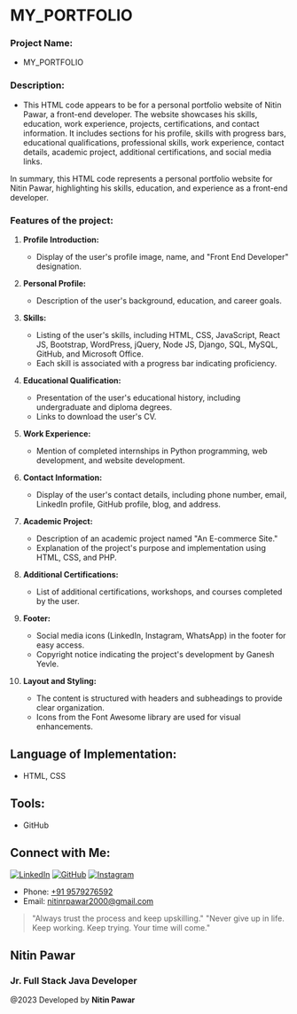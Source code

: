 # MY_PORTFOLIO



### Project Name: 
- MY_PORTFOLIO

### Description: 
- This HTML code appears to be for a personal portfolio website of Nitin Pawar, a front-end developer. The website showcases his skills, education, work experience, projects, certifications, and contact information. It includes sections for his profile, skills with progress bars, educational qualifications, professional skills, work experience, contact details, academic project, additional certifications, and social media links.

In summary, this HTML code represents a personal portfolio website for Nitin Pawar, highlighting his skills, education, and experience as a front-end developer.

### Features of the project:

1. **Profile Introduction:**
   - Display of the user's profile image, name, and "Front End Developer" designation.

2. **Personal Profile:**
   - Description of the user's background, education, and career goals.
  

3. **Skills:**
   - Listing of the user's skills, including HTML, CSS, JavaScript, React JS, Bootstrap, WordPress, jQuery, Node JS, Django, SQL, MySQL, GitHub, and Microsoft Office.
    - Each skill is associated with a progress bar indicating proficiency.

4. **Educational Qualification:**
    - Presentation of the user's educational history, including undergraduate and diploma degrees.
    - Links to download the user's CV.

5. **Work Experience:**
    - Mention of completed internships in Python programming, web development, and website development.

6. **Contact Information:**
    - Display of the user's contact details, including phone number, email, LinkedIn profile, GitHub profile, blog, and address.

7. **Academic Project:**
    - Description of an academic project named "An E-commerce Site."
    - Explanation of the project's purpose and implementation using HTML, CSS, and PHP.

8. **Additional Certifications:**
    - List of additional certifications, workshops, and courses completed by the user.

9. **Footer:**
    - Social media icons (LinkedIn, Instagram, WhatsApp) in the footer for easy access.
    - Copyright notice indicating the project's development by Ganesh Yevle.

10. **Layout and Styling:**
    - The content is structured with headers and subheadings to provide clear organization.
    - Icons from the Font Awesome library are used for visual enhancements.



## Language of Implementation:
- HTML, CSS 

## Tools:
- GitHub 

## Connect with Me:

[![LinkedIn](https://img.shields.io/badge/LinkedIn-Connect-blue)](https://www.linkedin.com/in/nitin-pawar-351450227/)
[![GitHub](https://img.shields.io/badge/GitHub-Follow-brightgreen)](https://github.com/Nitinpawar07)
[![Instagram](https://img.shields.io/badge/Instagram-Follow-red)](https://www.instagram.com/__nitinpawar__07/)

- Phone: [+91 9579276592](tel:+919579276592)
- Email: [nitinrpawar2000@gmail.com](mailto:nitinrpawar2000@gmail.com)

> "Always trust the process and keep upskilling."
> "Never give up in life. Keep working. Keep trying. Your time will come."

## Nitin Pawar
### Jr. Full Stack Java Developer

@2023 Developed by **Nitin Pawar**
